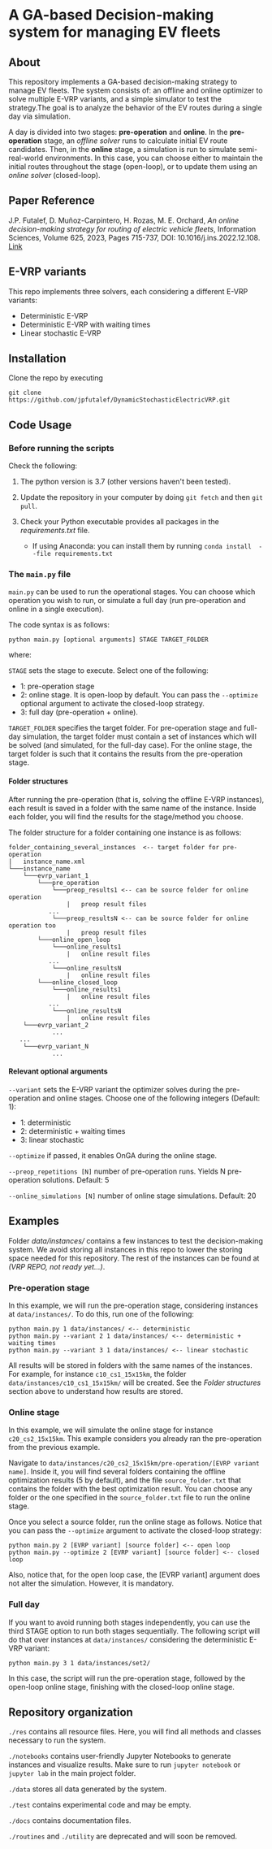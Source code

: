 # A GA-based Decision-making system for managing EV fleets

## About

This repository implements a GA-based
decision-making strategy to manage EV fleets. The system consists
of: an offline and online optimizer to solve multiple E-VRP variants, and a 
simple simulator to test the strategy.The goal is to analyze the behavior of 
the EV routes during a single day via simulation.
 
A day is divided into two stages: **pre-operation** and **online**. In the 
**pre-operation** stage, an *offline solver* runs to calculate initial EV route
candidates. Then, in the **online** stage, a simulation is run to simulate 
semi-real-world environments. In this case, you can choose either to maintain the
initial routes throughout the stage (open-loop), or to update them using
an *online solver* (closed-loop).

## Paper Reference
J.P. Futalef, D. Muñoz-Carpintero, H. Rozas, M. E. Orchard,
_An online decision-making strategy for routing of electric vehicle fleets_,
Information Sciences,
Volume 625,
2023,
Pages 715-737,
DOI: 10.1016/j.ins.2022.12.108.
[Link](https://www.sciencedirect.com/science/article/pii/S0020025522016036)

## E-VRP variants

This repo implements three solvers, each considering a different E-VRP variants:
* Deterministic E-VRP
* Deterministic E-VRP with waiting times
* Linear stochastic E-VRP

## Installation

Clone the repo by executing

``git clone https://github.com/jpfutalef/DynamicStochasticElectricVRP.git``


## Code Usage
### Before running the scripts

Check the following:

1. The python version is 3.7 (other versions haven't been tested).
   
2. Update the repository in your computer by doing ``git fetch`` and then
``git pull``.

3. Check your Python executable provides all packages in the
   *requirements.txt* file.
    * If using Anaconda: you can install them by running 
      ``conda install  --file requirements.txt``
      

### The ``main.py`` file

``main.py`` can be used to run the operational stages. You can choose which 
operation you wish to run, or simulate a full day (run pre-operation and online
in a single execution).

The code syntax is as follows:

```commandline 
python main.py [optional arguments] STAGE TARGET_FOLDER
```

where:

``STAGE`` sets the stage to execute. Select one of the following:

- 1: pre-operation stage
- 2: online stage. It is open-loop by default. You can pass the ``--optimize``
  optional argument to activate the closed-loop strategy.
- 3: full day (pre-operation + online).

``TARGET_FOLDER`` specifies the target folder. For pre-operation stage and 
full-day simulation, the target folder must contain a set of instances
which will be solved (and simulated, for the full-day case). For the 
online stage, the target folder is such that it contains the results from
the pre-operation stage.

#### Folder structures

After running the pre-operation (that is, solving the offline E-VRP 
instances), each result is saved in a folder with the same name of the
instance. Inside each folder, you will find the results for the 
stage/method you choose.

The folder structure for a folder containing one instance is as follows:

```
folder_containing_several_instances  <-- target folder for pre-operation
|   instance_name.xml
└───instance_name
    └───evrp_variant_1
        └───pre_operation
            └───preop_results1 <-- can be source folder for online operation
                |   preop result files
           ...
            └───preop_resultsN <-- can be source folder for online operation too
                |   preop result files
        └───online_open_loop
            └───online_results1
                |   online result files
           ...
            └───online_resultsN
                |   online result files
        └───online_closed_loop
            └───online_results1
                |   online result files
           ...
            └───online_resultsN
                |   online result files
    └───evrp_variant_2
            ...
   ...
    └───evrp_variant_N
            ...
```

#### Relevant optional arguments
``--variant`` sets the E-VRP variant the optimizer solves during the
pre-operation and online stages. Choose one of the following 
integers (Default: 1):

- 1: deterministic
- 2: deterministic + waiting times
- 3: linear stochastic

``--optimize`` if passed, it enables OnGA during the online stage.

``--preop_repetitions [N]`` number of pre-operation runs. Yields N
pre-operation solutions. Default: 5

``--online_simulations [N]`` number of online stage simulations. Default: 20

## Examples

Folder *data/instances/* contains a few instances to test the
decision-making system. We avoid storing all instances in this repo to 
lower the storing space needed for this repository. The rest of the 
instances can be found at *(VRP REPO, not ready yet...)*.

### Pre-operation stage

In this example, we will run the pre-operation stage, considering
instances at ``data/instances/``. To do this, run one of the following:

```
python main.py 1 data/instances/ <-- deterministic
python main.py --variant 2 1 data/instances/ <-- deterministic + waiting times
python main.py --variant 3 1 data/instances/ <-- linear stochastic
```

All results will be stored in folders with the same names of the
instances. For example, for instance ``c10_cs1_15x15km``, 
the folder ``data/instances/c10_cs1_15x15km/`` will be created. See 
the *Folder structures* section above to understand how results are stored.

### Online stage

In this example, we will simulate the online stage for instance 
```c20_cs2_15x15km```. This example considers you already ran the 
pre-operation from the previous example. 

Navigate to 
``data/instances/c20_cs2_15x15km/pre-operation/[EVRP variant name]``.
Inside it, you will find several folders containing the
offline optimization results (5 by default), and the file 
``source_folder.txt`` that contains the folder with the best 
optimization result. You can choose any folder or the one specified in
the ``source_folder.txt`` file to run the online stage.

Once you select a source folder, run the online stage as follows. Notice
that you can pass the ``--optimize`` argument to activate the closed-loop
strategy:

```
python main.py 2 [EVRP variant] [source folder] <-- open loop
python main.py --optimize 2 [EVRP variant] [source folder] <-- closed loop
```

Also, notice that, for the open loop case, the [EVRP variant] argument
does not alter the simulation. However, it is mandatory.

### Full day

If you want to avoid running both stages independently, you can use the third
STAGE option to run both stages sequentially. The following script will do
that over instances at ``data/instances/`` considering 
the deterministic E-VRP variant:

```
python main.py 3 1 data/instances/set2/
```

In this case, the script will run the pre-operation stage, followed by
the open-loop online stage, finishing with the closed-loop online stage.

## Repository organization

 ``./res`` contains all resource files. Here, you will find all methods and 
 classes necessary to run the system.

```./notebooks``` contains user-friendly Jupyter Notebooks to generate instances
and visualize results. Make sure to run ``jupyter notebook`` or ``jupyter lab``
in the main project folder.

``./data`` stores all data generated by the system.

``./test`` contains experimental code and may be empty.

``./docs`` contains documentation files.

``./routines`` and ``./utility`` are deprecated
and will soon be removed.



